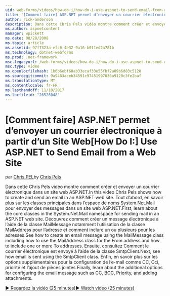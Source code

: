 ```yaml
---
uid: web-forms/videos/how-do-i/how-do-i-use-aspnet-to-send-email-from-a-web-site
title: '[Comment faire] ASP.NET permet d’envoyer un courrier électronique à partir d’un Site Web | Documents Microsoft'
author: rick-anderson
description: Dans cette Chris Pels vidéo montre comment créer et envoyer un courrier électronique dans un site web ASP.NET. Tout d’abord, en savoir plus sur les classes principales dans f espace de noms System.Net.Mail...
ms.author: aspnetcontent
manager: wpickett
ms.date: 08/28/2008
ms.topic: article
ms.assetid: 97f7323a-efc6-4e32-9a16-b011ed2a781b
ms.technology: dotnet-webforms
ms.prod: .net-framework
msc.legacyurl: /web-forms/videos/how-do-i/how-do-i-use-aspnet-to-send-email-from-a-web-site
msc.type: video
ms.openlocfilehash: 1b6b6ebf60ab33ecaf33e55fbf2a09b6d83c5120
ms.sourcegitcommit: 9a9483aceb34591c97451997036a9120c3fe2baf
ms.translationtype: MT
ms.contentlocale: fr-FR
ms.lasthandoff: 11/10/2017
ms.locfileid: "26526048"
---
```

<a name="how-do-i-use-aspnet-to-send-email-from-a-web-site"></a><span data-ttu-id="41363-104">[Comment faire] ASP.NET permet d’envoyer un courrier électronique à partir d’un Site Web</span><span class="sxs-lookup"><span data-stu-id="41363-104">[How Do I:] Use ASP.NET to Send Email from a Web Site</span></span>
====================
<span data-ttu-id="41363-105">par [Chris PEL](https://twitter.com/chrispels)</span><span class="sxs-lookup"><span data-stu-id="41363-105">by [Chris Pels](https://twitter.com/chrispels)</span></span>

<span data-ttu-id="41363-106">Dans cette Chris Pels vidéo montre comment créer et envoyer un courrier électronique dans un site web ASP.NET.</span><span class="sxs-lookup"><span data-stu-id="41363-106">In this video Chris Pels shows how to create and send an email in an ASP.NET web site.</span></span> <span data-ttu-id="41363-107">Tout d’abord, en savoir plus sur les classes principales dans l’espace de noms System.Net.Mail pour envoyer des messages dans un site web ASP.NET.</span><span class="sxs-lookup"><span data-stu-id="41363-107">First, learn about the core classes in the System.Net.Mail namespace for sending mail in an ASP.NET web site.</span></span> <span data-ttu-id="41363-108">Découvrez comment créer un message électronique à l’aide de la classe MailMessage notamment l’utilisation de la classe MailAddress pour l’adresse et comment inclure un ou plusieurs pour les adresses.</span><span class="sxs-lookup"><span data-stu-id="41363-108">See how to create an email message using the MailMessage class including how to use the MailAddress class for the From address and how to include one or more To addresses.</span></span> <span data-ttu-id="41363-109">Ensuite, consultez Comment le courrier électronique est envoyé à l’aide de la classe SmtpClient.</span><span class="sxs-lookup"><span data-stu-id="41363-109">Next, see how email is sent using the SmtpClient class.</span></span> <span data-ttu-id="41363-110">Enfin, en savoir plus sur les options supplémentaires pour la configuration de l’e-mail comme CC, Cci, priorité et l’ajout de pièces jointes.</span><span class="sxs-lookup"><span data-stu-id="41363-110">Finally, learn about the additional options for configuring the email message such as CC, BCC, Priority, and adding attachments.</span></span>

[<span data-ttu-id="41363-111">&#9654; Regardez la vidéo (25 minutes)</span><span class="sxs-lookup"><span data-stu-id="41363-111">&#9654; Watch video (25 minutes)</span></span>](https://channel9.msdn.com/Blogs/ASP-NET-Site-Videos/how-do-i-use-aspnet-to-send-email-from-a-web-site)
